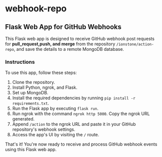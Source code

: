 # webhook-repo
## Flask Web App for GitHub Webhooks

This Flask web app is designed to receive GitHub webhook post requests for **pull_request,push, and merge** from the repository `/ionstone/action-repo`, and save the details to a remote MongoDB database.

### Instructions

To use this app, follow these steps:

1. Clone the repository.
2. Install Python, ngrok, and Flask.
3. Set up MongoDB.
4. Install the required dependencies by running `pip install -r requirements.txt`.
5. Run the Flask app by executing `flask run`.
6. Run ngrok with the command `ngrok http 5000`. Copy the ngrok URL generated.
7. Append `/action` to the ngrok URL and paste it in your GitHub repository's webhook settings.
8. Access the app's UI by visiting the `/` route.

That's it! You're now ready to receive and process GitHub webhook events using this Flask web app.
